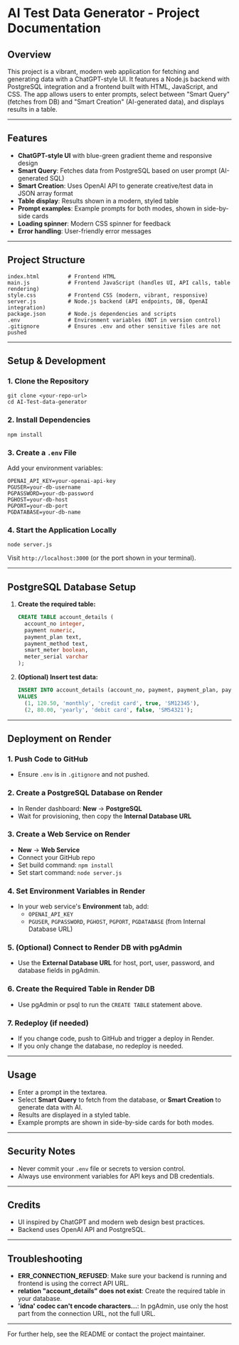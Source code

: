 # AI Test Data Generator - Project Documentation

## Overview
This project is a vibrant, modern web application for fetching and generating data with a ChatGPT-style UI. It features a Node.js backend with PostgreSQL integration and a frontend built with HTML, JavaScript, and CSS. The app allows users to enter prompts, select between "Smart Query" (fetches from DB) and "Smart Creation" (AI-generated data), and displays results in a table.

---

## Features
- **ChatGPT-style UI** with blue-green gradient theme and responsive design
- **Smart Query**: Fetches data from PostgreSQL based on user prompt (AI-generated SQL)
- **Smart Creation**: Uses OpenAI API to generate creative/test data in JSON array format
- **Table display**: Results shown in a modern, styled table
- **Prompt examples**: Example prompts for both modes, shown in side-by-side cards
- **Loading spinner**: Modern CSS spinner for feedback
- **Error handling**: User-friendly error messages

---

## Project Structure
```
index.html         # Frontend HTML
main.js            # Frontend JavaScript (handles UI, API calls, table rendering)
style.css          # Frontend CSS (modern, vibrant, responsive)
server.js          # Node.js backend (API endpoints, DB, OpenAI integration)
package.json       # Node.js dependencies and scripts
.env               # Environment variables (NOT in version control)
.gitignore         # Ensures .env and other sensitive files are not pushed
```

---

## Setup & Development

### 1. Clone the Repository
```
git clone <your-repo-url>
cd AI-Test-data-generator
```

### 2. Install Dependencies
```
npm install
```

### 3. Create a `.env` File
Add your environment variables:
```
OPENAI_API_KEY=your-openai-api-key
PGUSER=your-db-username
PGPASSWORD=your-db-password
PGHOST=your-db-host
PGPORT=your-db-port
PGDATABASE=your-db-name
```

### 4. Start the Application Locally
```
node server.js
```
Visit `http://localhost:3000` (or the port shown in your terminal).

---

## PostgreSQL Database Setup

1. **Create the required table:**
   ```sql
   CREATE TABLE account_details (
     account_no integer,
     payment numeric,
     payment_plan text,
     payment_method text,
     smart_meter boolean,
     meter_serial varchar
   );
   ```
2. **(Optional) Insert test data:**
   ```sql
   INSERT INTO account_details (account_no, payment, payment_plan, payment_method, smart_meter, meter_serial)
   VALUES
     (1, 120.50, 'monthly', 'credit card', true, 'SM12345'),
     (2, 80.00, 'yearly', 'debit card', false, 'SM54321');
   ```

---

## Deployment on Render

### 1. Push Code to GitHub
- Ensure `.env` is in `.gitignore` and not pushed.

### 2. Create a PostgreSQL Database on Render
- In Render dashboard: **New** → **PostgreSQL**
- Wait for provisioning, then copy the **Internal Database URL**

### 3. Create a Web Service on Render
- **New** → **Web Service**
- Connect your GitHub repo
- Set build command: `npm install`
- Set start command: `node server.js`

### 4. Set Environment Variables in Render
- In your web service's **Environment** tab, add:
  - `OPENAI_API_KEY`
  - `PGUSER`, `PGPASSWORD`, `PGHOST`, `PGPORT`, `PGDATABASE` (from Internal Database URL)

### 5. (Optional) Connect to Render DB with pgAdmin
- Use the **External Database URL** for host, port, user, password, and database fields in pgAdmin.

### 6. Create the Required Table in Render DB
- Use pgAdmin or psql to run the `CREATE TABLE` statement above.

### 7. Redeploy (if needed)
- If you change code, push to GitHub and trigger a deploy in Render.
- If you only change the database, no redeploy is needed.

---

## Usage
- Enter a prompt in the textarea.
- Select **Smart Query** to fetch from the database, or **Smart Creation** to generate data with AI.
- Results are displayed in a styled table.
- Example prompts are shown in side-by-side cards for both modes.

---

## Security Notes
- Never commit your `.env` file or secrets to version control.
- Always use environment variables for API keys and DB credentials.

---

## Credits
- UI inspired by ChatGPT and modern web design best practices.
- Backend uses OpenAI API and PostgreSQL.

---

## Troubleshooting
- **ERR_CONNECTION_REFUSED**: Make sure your backend is running and frontend is using the correct API URL.
- **relation "account_details" does not exist**: Create the required table in your database.
- **'idna' codec can't encode characters...**: In pgAdmin, use only the host part from the connection URL, not the full URL.

---

For further help, see the README or contact the project maintainer.
